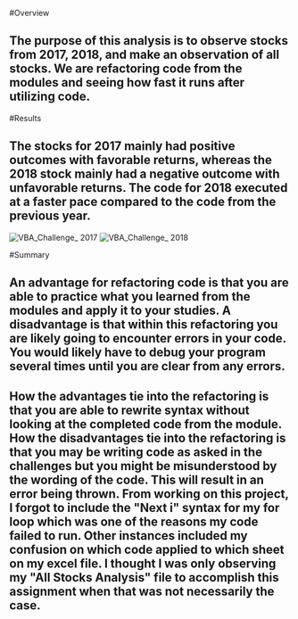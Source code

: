 #Overview
## The purpose of this analysis is to observe stocks from 2017, 2018, and make an observation of all stocks. We are refactoring code from the modules and seeing how fast it runs after utilizing code.
#Results
## The stocks for 2017 mainly had positive outcomes with favorable returns, whereas the 2018 stock mainly had a negative outcome with unfavorable returns. The code for 2018 executed at a faster pace compared to the code from the previous year.
![VBA_Challenge_ 2017](https://user-images.githubusercontent.com/89429991/200213472-efd89fab-67c1-4896-a41d-331d014edaa0.PNG)
![VBA_Challenge_ 2018](https://user-images.githubusercontent.com/89429991/200213543-72b5b298-000b-4b2f-8545-f61c38a18b39.PNG)




#Summary
## An advantage for refactoring code is that you are able to practice what you learned from the modules and apply it to your studies. A disadvantage is that within this refactoring you are likely going to encounter errors in your code. You would likely have to debug your program several times until you are clear from any errors.
## How the advantages tie into the refactoring is that you are able to rewrite syntax without looking at the completed code from the module. How the disadvantages tie into the refactoring is that you may be writing code as asked in the challenges but you might be misunderstood by the wording of the code. This will result in an error being thrown. From working on this project, I forgot to include the "Next i" syntax for my for loop which was one of the reasons my code failed to run. Other instances included my confusion on which code applied to which sheet on my excel file. I thought I was only observing my "All Stocks Analysis" file to accomplish this assignment when that was not necessarily the case.
